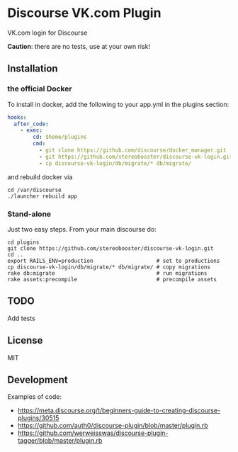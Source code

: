 # Discourse VK.com Plugin

VK.com login for Discourse

**Caution**: there are no tests, use at your own risk!

## Installation

### the official Docker

To install in docker, add the following to your app.yml in the plugins section:

```yaml
hooks:
  after_code:
    - exec:
        cd: $home/plugins
        cmd:
          - git clone https://github.com/discourse/docker_manager.git
          - git https://github.com/stereobooster/discourse-vk-login.git
          - cp discourse-vk-login/db/migrate/* db/migrate/
```

and rebuild docker via

```
cd /var/discourse
./launcher rebuild app
```

### Stand-alone

Just two easy steps. From your main discourse do:

```
cd plugins
git clone https://github.com/stereobooster/discourse-vk-login.git
cd ..
export RAILS_ENV=production                    # set to productions
cp discourse-vk-login/db/migrate/* db/migrate/ # copy migrations
rake db:migrate                                # run migrations
rake assets:precompile                         # precompile assets
```

## TODO

Add tests

## License

MIT

## Development

Examples of code:

  - https://meta.discourse.org/t/beginners-guide-to-creating-discourse-plugins/30515
  - https://github.com/auth0/discourse-plugin/blob/master/plugin.rb
  - https://github.com/werweisswas/discourse-plugin-tagger/blob/master/plugin.rb
